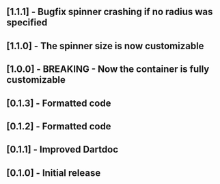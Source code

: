 ## [1.1.1] - Bugfix spinner crashing if no radius was specified
## [1.1.0] - The spinner size is now customizable
## [1.0.0] - BREAKING - Now the container is fully customizable
## [0.1.3] - Formatted code
## [0.1.2] - Formatted code
## [0.1.1] - Improved Dartdoc
## [0.1.0] - Initial release